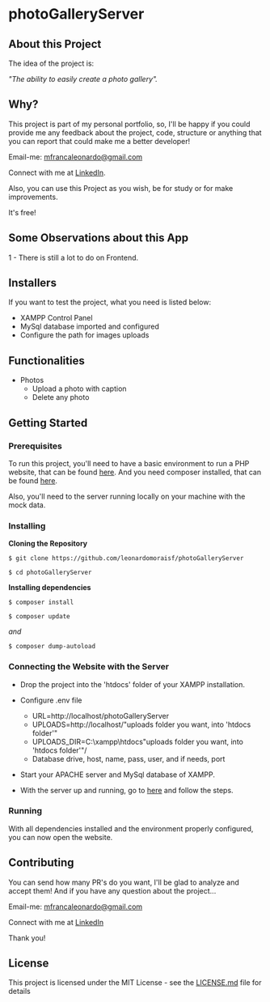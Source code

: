 # photoGalleryServer
## About this Project

The idea of the project is:

_"The ability to easily create a photo gallery"._

## Why?

This project is part of my personal portfolio, so, I'll be happy if you could provide me any feedback about the project, code, structure or anything that you can report that could make me a better developer!

Email-me: mfrancaleonardo@gmail.com

Connect with me at [LinkedIn](https://www.linkedin.com/in/leonardomoraisf/).

Also, you can use this Project as you wish, be for study or for make improvements.

It's free!

## Some Observations about this App

1 - There is still a lot to do on Frontend.

## Installers

If you want to test the project, what you need is listed below:

- XAMPP Control Panel
- MySql database imported and configured
- Configure the path for images uploads

## Functionalities

- Photos
	- Upload a photo with caption
    - Delete any photo

## Getting Started

### Prerequisites

To run this project, you'll need to have a basic environment to run a PHP website, that can be found [here](https://www.apachefriends.org/pt_br/index.html). And you need composer installed, that can be found [here](https://getcomposer.org/).

Also, you'll need to the server running locally on your machine with the mock data.

### Installing

**Cloning the Repository**

```
$ git clone https://github.com/leonardomoraisf/photoGalleryServer

$ cd photoGalleryServer
```

**Installing dependencies**

```
$ composer install
```

```
$ composer update
```

*and*

```
$ composer dump-autoload
```

### Connecting the Website with the Server

- Drop the project into the 'htdocs' folder of your XAMPP installation.

- Configure .env file
    - URL=http://localhost/photoGalleryServer
    - UPLOADS=http://localhost/"uploads folder you want, into 'htdocs folder'"
    - UPLOADS_DIR=C:\xampp\htdocs\"uploads folder you want, into 'htdocs folder'"/
    - Database drive, host, name, pass, user, and if needs, port

- Start your APACHE server and MySql database of XAMPP.

- With the server up and running, go to [here](https://github.com/leonardomoraisf/photoGallery) and follow the steps.

### Running

With all dependencies installed and the environment properly configured, you can now open the website.

## Contributing

You can send how many PR's do you want, I'll be glad to analyze and accept them! And if you have any question about the project...

Email-me: mfrancaleonardo@gmail.com

Connect with me at [LinkedIn](https://www.linkedin.com/in/leonardomoraisf/)

Thank you!

## License

This project is licensed under the MIT License - see the [LICENSE.md](https://github.com/leonardomoraisf/photoGallery/blob/main/LICENSE.md) file for details
